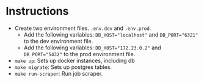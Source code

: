 # Instructions

- Create two environment files. `.env.dev` and `.env.prod`.
  - Add the following variables: `DB_HOST="localhost"` and `DB_PORT="6321"` to the dev environment file.
  - Add the following variables: `DB_HOST="172.23.0.2"` and `DB_PORT="5432"` to the prod environment file.
- `make up`: Sets up docker instances, including db
- `make migrate`: Sets up postgres tables.
- `make run-scraper`: Run job scraper.
